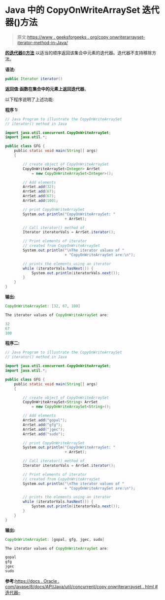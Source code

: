 # Java 中的 CopyOnWriteArraySet 迭代器()方法

> 原文:[https://www . geeksforgeeks . org/copy onwriterarrayset-iterator-method-in-Java/](https://www.geeksforgeeks.org/copyonwritearrayset-iterator-method-in-java/)

**[的**迭代器()方法**](https://www.geeksforgeeks.org/copyonwritearrayset-in-java/)** 以适当的顺序返回该集合中元素的迭代器。迭代器不支持移除方法。

**语法:**

```java
public Iterator iterator()
```

**返回值:**函数在集合中的元素上返回**迭代器**。

以下程序说明了上述功能:

**程序 1:**

```java
// Java Program to illustrate the CopyOnWriteArraySet
// iterator() method in Java

import java.util.concurrent.CopyOnWriteArraySet;
import java.util.*;

public class GFG {
    public static void main(String[] args)
    {

        // create object of CopyOnWriteArraySet
        CopyOnWriteArraySet<Integer> ArrSet
            = new CopyOnWriteArraySet<Integer>();

        // Add elements
        ArrSet.add(32);
        ArrSet.add(67);
        ArrSet.add(67);
        ArrSet.add(100);

        // print CopyOnWriteArraySet
        System.out.println("CopyOnWriteArraySet: "
                           + ArrSet);

        // Call iterator() method of
        Iterator iteratorVals = ArrSet.iterator();

        // Print elements of iterator
        // created from CopyOnWriteArraySet
        System.out.println("\nThe iterator values of "
                           + "CopyOnWriteArraySet are:\n");

        // prints the elements using an iterator
        while (iteratorVals.hasNext()) {
            System.out.println(iteratorVals.next());
        }
    }
}
```

**输出:**

```java
CopyOnWriteArraySet: [32, 67, 100]

The iterator values of CopyOnWriteArraySet are:

32
67
100

```

**程序二:**

```java
// Java Program to illustrate the CopyOnWriteArraySet
// iterator() method in Java

import java.util.concurrent.CopyOnWriteArraySet;
import java.util.*;

public class GFG {
    public static void main(String[] args)
    {

        // create object of CopyOnWriteArraySet
        CopyOnWriteArraySet<String> ArrSet
            = new CopyOnWriteArraySet<String>();

        // Add elements
        ArrSet.add("gopal");
        ArrSet.add("gfg");
        ArrSet.add("jgec");
        ArrSet.add("sudo");

        // print CopyOnWriteArraySet
        System.out.println("CopyOnWriteArraySet: "
                           + ArrSet);

        // Call iterator() method of
        Iterator iteratorVals = ArrSet.iterator();

        // Print elements of iterator
        // created from CopyOnWriteArraySet
        System.out.println("\nThe iterator values of "
                           + "CopyOnWriteArraySet are:\n");

        // prints the elements using an iterator
        while (iteratorVals.hasNext()) {
            System.out.println(iteratorVals.next());
        }
    }
}
```

**输出:**

```java
CopyOnWriteArraySet: [gopal, gfg, jgec, sudo]

The iterator values of CopyOnWriteArraySet are:

gopal
gfg
jgec
sudo

```

**参考:**[https://docs . Oracle . com/javase/8/docs/API/Java/util/concurrent/copy onwriterarrayset . html #迭代器–](https://docs.oracle.com/javase/8/docs/api/java/util/concurrent/CopyOnWriteArraySet.html#iterator--)